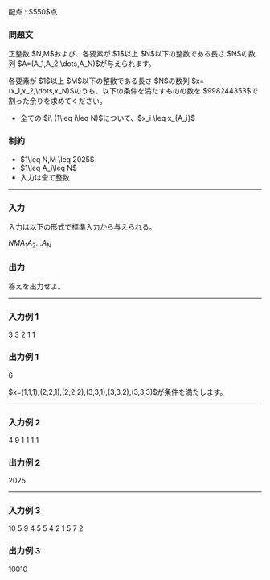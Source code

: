 
<div>

<span>

<span>

<p>
配点 : $550$点
</p>

<div>

<section>

### **問題文**

<p>
正整数 $N,M$および、各要素が $1$以上 $N$以下の整数である長さ $N$の数列 $A=(A_1,A_2,\dots,A_N)$が与えられます。
</p>

<p>
各要素が $1$以上 $M$以下の整数である長さ $N$の数列 $x=(x_1,x_2,\dots,x_N)$のうち、以下の条件を満たすものの数を $998244353$で割った余りを求めてください。
</p>

<ul>

<li>
全ての $i\ (1\leq i\leq N)$について、$x_i \leq x_{A_i}$
</li>

</ul>

</section>

</div>

<div>

<section>

### **制約**

<ul>

<li>
$1\leq N,M \leq 2025$
</li>

<li>
$1\leq A_i\leq N$
</li>

<li>
入力は全て整数
</li>

</ul>

</section>

</div>

---

<div>

<div>

<section>

### **入力**

<p>
入力は以下の形式で標準入力から与えられる。
</p>

<div>

$N$$M$$A_1$$A_2$$\dots$$A_N$
</div>

</section>

</div>

<div>

<section>

### **出力**

<p>
答えを出力せよ。
</p>

</section>

</div>

</div>

---

<div>

<section>

### **入力例 1**

<div>

3 3
2 1 1

</div>

</section>

</div>

<div>

<section>

### **出力例 1**

<div>

6

</div>

<p>
$x=(1,1,1),(2,2,1),(2,2,2),(3,3,1),(3,3,2),(3,3,3)$が条件を満たします。
</p>

</section>

</div>

---

<div>

<section>

### **入力例 2**

<div>

4 9
1 1 1 1

</div>

</section>

</div>

<div>

<section>

### **出力例 2**

<div>

2025

</div>

</section>

</div>

---

<div>

<section>

### **入力例 3**

<div>

10 5
9 4 5 5 4 2 1 5 7 2

</div>

</section>

</div>

<div>

<section>

### **出力例 3**

<div>

10010

</div>

</section>

</div>

</span>

</span>

</div>
